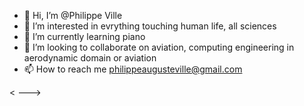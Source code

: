 - 👋 Hi, I’m @Philippe Ville
- 👀 I’m interested in evrything touching human life, all sciences 
- 🌱 I’m currently learning piano 
- 💞️ I’m looking to collaborate on aviation, computing engineering in aerodynamic domain or aviation
- 📫 How to reach me philippeaugusteville@gmail.com

<
--->
